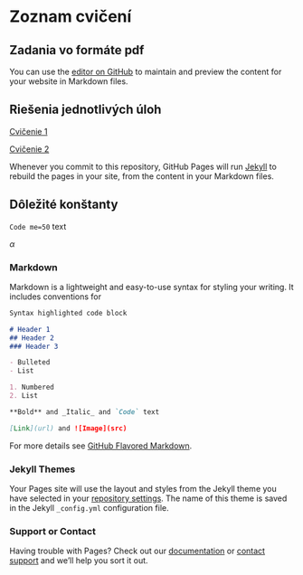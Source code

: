 # Zoznam cvičení

## Zadania vo formáte pdf

You can use the [editor on GitHub](https://github.com/dusssaaan/Jadrova-fyzika-cvicenia/edit/gh-pages/index.md) to maintain and preview the content for your website in Markdown files.

## Riešenia jednotlivých úloh

[Cvičenie 1](cvicenie_jedna.md)

[Cvičenie 2](prve_cvicenie.html)

Whenever you commit to this repository, GitHub Pages will run [Jekyll](https://jekyllrb.com/) to rebuild the pages in your site, from the content in your Markdown files.

## Dôležité konštanty

`Code me=50` text

$\alpha$

### Markdown

Markdown is a lightweight and easy-to-use syntax for styling your writing. It includes conventions for

```markdown
Syntax highlighted code block

# Header 1
## Header 2
### Header 3

- Bulleted
- List

1. Numbered
2. List

**Bold** and _Italic_ and `Code` text

[Link](url) and ![Image](src)
```

For more details see [GitHub Flavored Markdown](https://guides.github.com/features/mastering-markdown/).

### Jekyll Themes

Your Pages site will use the layout and styles from the Jekyll theme you have selected in your [repository settings](https://github.com/dusssaaan/Jadrova-fyzika-cvicenia/settings). The name of this theme is saved in the Jekyll `_config.yml` configuration file.

### Support or Contact

Having trouble with Pages? Check out our [documentation](https://docs.github.com/categories/github-pages-basics/) or [contact support](https://github.com/contact) and we’ll help you sort it out.
